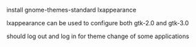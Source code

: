 install gnome-themes-standard lxappearance

lxappearance can be used to configure both gtk-2.0 and gtk-3.0

should log out and log in for theme change of some applications
